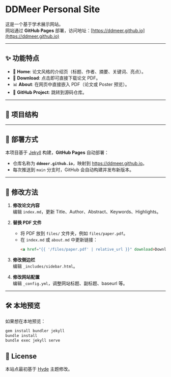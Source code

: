 # DDMeer Personal Site

这是一个基于学术展示网站。  
网站通过 **GitHub Pages** 部署，访问地址：[https://ddmeer.github.io](https://ddmeer.github.io)

---

## ✨ 功能特点

- 📝 **Home**: 论文风格的介绍页（标题、作者、摘要、关键词、亮点）。
- 📄 **Download**: 点击即可直接下载论文 PDF。
- 📊 **About**: 在网页中直接嵌入 PDF（论文或 Poster 预览）。
- 🔗 **GitHub Project**: 跳转到源码仓库。

---

## 📂 项目结构





---

## 🚀 部署方式

本项目基于 [Jekyll](https://jekyllrb.com/) 构建，**GitHub Pages** 自动部署：

- 仓库名称为 **`ddmeer.github.io`**，映射到 <https://ddmeer.github.io>。
- 每次推送到 `main` 分支时，GitHub 会自动构建并发布新版本。

---

## 🔧 修改方法

1. **修改论文内容**  
   编辑 `index.md`，更新 Title、Author、Abstract、Keywords、Highlights。

2. **替换 PDF 文件**  
   - 将 PDF 放到 `files/` 文件夹，例如 `files/paper.pdf`。
   - 在 `index.md` 或 `about.md` 中更新链接：
     ```html
     <a href="{{ '/files/paper.pdf' | relative_url }}" download>Download PDF</a>
     ```

3. **修改侧边栏**  
   编辑 `_includes/sidebar.html`。

4. **修改网站配置**  
   编辑 `_config.yml`，调整网站标题、副标题、baseurl 等。

---

## 🛠 本地预览

如果想在本地预览：

```bash
gem install bundler jekyll
bundle install
bundle exec jekyll serve

```

## 🪪 License
本站点最初基于 [Hyde](https://github.com/poole/hyde) 主题修改。




